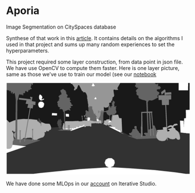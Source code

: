 # Aporia
Image Segmentation on CitySpaces database

Synthese of that work in this [article](https://github.com/sha-cmd/Zetetika/raw/master/article_4.pdf). It contains details on the algorithms I used in that project and sums up many random experiences to set the hyperparameters.

This project required some layer construction, from data point in json file. We have use OpenCV to compute them faster. Here is one layer picture, same as those we’ve use to train our model (see our [notebook](notebooks/masks.ipynb)

![](notebooks/calque_test.png)

We have done some MLOps in our [account](https://studio.iterative.ai/user/sha-cmd/views/Aporia-arozg5hnv3) on Iterative Studio.
